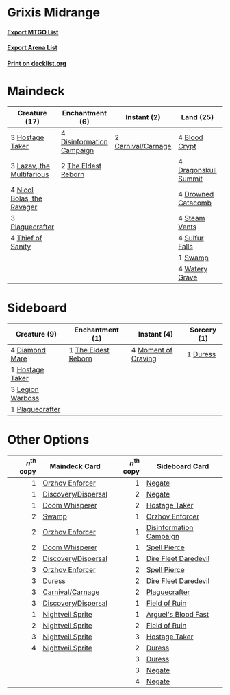 # Grixis Midrange

#### [Export MTGO List](../collection/Grixis%20Midrange/Grixis%20Midrange.txt)
#### [Export Arena List](../collection/Grixis%20Midrange/Grixis%20Midrange_arena.txt)
#### [Print on decklist.org](http://decklist.org/?deckmain=4%09Blood%20Crypt%0A2%09Carnival/Carnage%0A4%09Disinformation%20Campaign%0A4%09Dragonskull%20Summit%0A4%09Drowned%20Catacomb%0A2%09Duress%0A3%09Hostage%20Taker%0A4%09Lava%20Coil%0A3%09Lazav,%20the%20Multifarious%0A4%09Nicol%20Bolas,%20the%20Ravager%0A3%09Plaguecrafter%0A4%09Steam%20Vents%0A4%09Sulfur%20Falls%0A1%09Swamp%0A2%09The%20Eldest%20Reborn%0A4%09Thief%20of%20Sanity%0A4%09Thought%20Erasure%0A4%09Watery%20Grave&deckside=4%09Diamond%20Mare%0A1%09Duress%0A1%09Hostage%20Taker%0A3%09Legion%20Warboss%0A4%09Moment%20of%20Craving%0A1%09Plaguecrafter%0A1%09The%20Eldest%20Reborn)
# Maindeck

|                                            Creature (17)                                            |                                          Enchantment (6)                                           |                                         Instant (2)                                         |                                           Land (25)                                           |                                        Sorcery (10)                                        |
|-----------------------------------------------------------------------------------------------------|----------------------------------------------------------------------------------------------------|---------------------------------------------------------------------------------------------|-----------------------------------------------------------------------------------------------|--------------------------------------------------------------------------------------------|
|3 [Hostage Taker](http://gatherer.wizards.com/Pages/Card/Details.aspx?multiverseid=435379)           |4 [Disinformation Campaign](http://gatherer.wizards.com/Pages/Card/Details.aspx?multiverseid=452917)|2 [Carnival/Carnage](http://gatherer.wizards.com/Pages/Card/Details.aspx?multiverseid=457366)|4 [Blood Crypt](http://gatherer.wizards.com/Pages/Card/Details.aspx?multiverseid=97102)        |2 [Duress](http://gatherer.wizards.com/Pages/Card/Details.aspx?multiverseid=14557)          |
|3 [Lazav, the Multifarious](http://gatherer.wizards.com/Pages/Card/Details.aspx?multiverseid=452934) |2 [The Eldest Reborn](http://gatherer.wizards.com/Pages/Card/Details.aspx?multiverseid=442978)      |                                                                                             |4 [Dragonskull Summit](http://gatherer.wizards.com/Pages/Card/Details.aspx?multiverseid=420909)|4 [Lava Coil](http://gatherer.wizards.com/Pages/Card/Details.aspx?multiverseid=452858)      |
|4 [Nicol Bolas, the Ravager](http://gatherer.wizards.com/Pages/Card/Details.aspx?multiverseid=447354)|                                                                                                    |                                                                                             |4 [Drowned Catacomb](http://gatherer.wizards.com/Pages/Card/Details.aspx?multiverseid=430633)  |4 [Thought Erasure](http://gatherer.wizards.com/Pages/Card/Details.aspx?multiverseid=452956)|
|3 [Plaguecrafter](http://gatherer.wizards.com/Pages/Card/Details.aspx?multiverseid=452832)           |                                                                                                    |                                                                                             |4 [Steam Vents](http://gatherer.wizards.com/Pages/Card/Details.aspx?multiverseid=405109)       |                                                                                            |
|4 [Thief of Sanity](http://gatherer.wizards.com/Pages/Card/Details.aspx?multiverseid=452955)         |                                                                                                    |                                                                                             |4 [Sulfur Falls](http://gatherer.wizards.com/Pages/Card/Details.aspx?multiverseid=443135)      |                                                                                            |
|                                                                                                     |                                                                                                    |                                                                                             |1 [Swamp](http://gatherer.wizards.com/Pages/Card/Details.aspx?multiverseid=439858)             |                                                                                            |
|                                                                                                     |                                                                                                    |                                                                                             |4 [Watery Grave](http://gatherer.wizards.com/Pages/Card/Details.aspx?multiverseid=405114)      |                                                                                            |


# Sideboard

|                                       Creature (9)                                        |                                       Enchantment (1)                                        |                                         Instant (4)                                          |                                   Sorcery (1)                                    |
|-------------------------------------------------------------------------------------------|----------------------------------------------------------------------------------------------|----------------------------------------------------------------------------------------------|----------------------------------------------------------------------------------|
|4 [Diamond Mare](http://gatherer.wizards.com/Pages/Card/Details.aspx?multiverseid=447368)  |1 [The Eldest Reborn](http://gatherer.wizards.com/Pages/Card/Details.aspx?multiverseid=442978)|4 [Moment of Craving](http://gatherer.wizards.com/Pages/Card/Details.aspx?multiverseid=439736)|1 [Duress](http://gatherer.wizards.com/Pages/Card/Details.aspx?multiverseid=14557)|
|1 [Hostage Taker](http://gatherer.wizards.com/Pages/Card/Details.aspx?multiverseid=435379) |                                                                                              |                                                                                              |                                                                                  |
|3 [Legion Warboss](http://gatherer.wizards.com/Pages/Card/Details.aspx?multiverseid=452859)|                                                                                              |                                                                                              |                                                                                  |
|1 [Plaguecrafter](http://gatherer.wizards.com/Pages/Card/Details.aspx?multiverseid=452832) |                                                                                              |                                                                                              |                                                                                  |


# Other Options

|*n*<sup>th</sup> copy|                                        Maindeck Card                                         |*n*<sup>th</sup> copy|                                          Sideboard Card                                          |
|--------------------:|----------------------------------------------------------------------------------------------|--------------------:|--------------------------------------------------------------------------------------------------|
|                    1|[Orzhov Enforcer](http://gatherer.wizards.com/Pages/Card/Details.aspx?multiverseid=457223)    |                    1|[Negate](http://gatherer.wizards.com/Pages/Card/Details.aspx?multiverseid=423707)                 |
|                    1|[Discovery/Dispersal](http://gatherer.wizards.com/Pages/Card/Details.aspx?multiverseid=452973)|                    2|[Negate](http://gatherer.wizards.com/Pages/Card/Details.aspx?multiverseid=423707)                 |
|                    1|[Doom Whisperer](http://gatherer.wizards.com/Pages/Card/Details.aspx?multiverseid=452819)     |                    2|[Hostage Taker](http://gatherer.wizards.com/Pages/Card/Details.aspx?multiverseid=435379)          |
|                    2|[Swamp](http://gatherer.wizards.com/Pages/Card/Details.aspx?multiverseid=439858)              |                    1|[Orzhov Enforcer](http://gatherer.wizards.com/Pages/Card/Details.aspx?multiverseid=457223)        |
|                    2|[Orzhov Enforcer](http://gatherer.wizards.com/Pages/Card/Details.aspx?multiverseid=457223)    |                    1|[Disinformation Campaign](http://gatherer.wizards.com/Pages/Card/Details.aspx?multiverseid=452917)|
|                    2|[Doom Whisperer](http://gatherer.wizards.com/Pages/Card/Details.aspx?multiverseid=452819)     |                    1|[Spell Pierce](http://gatherer.wizards.com/Pages/Card/Details.aspx?multiverseid=425876)           |
|                    2|[Discovery/Dispersal](http://gatherer.wizards.com/Pages/Card/Details.aspx?multiverseid=452973)|                    1|[Dire Fleet Daredevil](http://gatherer.wizards.com/Pages/Card/Details.aspx?multiverseid=439756)   |
|                    3|[Orzhov Enforcer](http://gatherer.wizards.com/Pages/Card/Details.aspx?multiverseid=457223)    |                    2|[Spell Pierce](http://gatherer.wizards.com/Pages/Card/Details.aspx?multiverseid=425876)           |
|                    3|[Duress](http://gatherer.wizards.com/Pages/Card/Details.aspx?multiverseid=14557)              |                    2|[Dire Fleet Daredevil](http://gatherer.wizards.com/Pages/Card/Details.aspx?multiverseid=439756)   |
|                    3|[Carnival/Carnage](http://gatherer.wizards.com/Pages/Card/Details.aspx?multiverseid=457366)   |                    2|[Plaguecrafter](http://gatherer.wizards.com/Pages/Card/Details.aspx?multiverseid=452832)          |
|                    3|[Discovery/Dispersal](http://gatherer.wizards.com/Pages/Card/Details.aspx?multiverseid=452973)|                    1|[Field of Ruin](http://gatherer.wizards.com/Pages/Card/Details.aspx?multiverseid=435415)          |
|                    1|[Nightveil Sprite](http://gatherer.wizards.com/Pages/Card/Details.aspx?multiverseid=452798)   |                    1|[Arguel's Blood Fast](http://gatherer.wizards.com/Pages/Card/Details.aspx?multiverseid=439316)    |
|                    2|[Nightveil Sprite](http://gatherer.wizards.com/Pages/Card/Details.aspx?multiverseid=452798)   |                    2|[Field of Ruin](http://gatherer.wizards.com/Pages/Card/Details.aspx?multiverseid=435415)          |
|                    3|[Nightveil Sprite](http://gatherer.wizards.com/Pages/Card/Details.aspx?multiverseid=452798)   |                    3|[Hostage Taker](http://gatherer.wizards.com/Pages/Card/Details.aspx?multiverseid=435379)          |
|                    4|[Nightveil Sprite](http://gatherer.wizards.com/Pages/Card/Details.aspx?multiverseid=452798)   |                    2|[Duress](http://gatherer.wizards.com/Pages/Card/Details.aspx?multiverseid=14557)                  |
|                     |                                                                                              |                    3|[Duress](http://gatherer.wizards.com/Pages/Card/Details.aspx?multiverseid=14557)                  |
|                     |                                                                                              |                    3|[Negate](http://gatherer.wizards.com/Pages/Card/Details.aspx?multiverseid=423707)                 |
|                     |                                                                                              |                    4|[Negate](http://gatherer.wizards.com/Pages/Card/Details.aspx?multiverseid=423707)                 |

